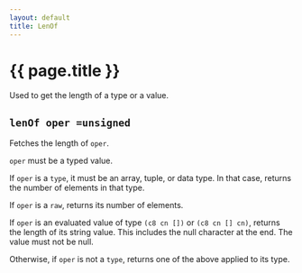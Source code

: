```yaml
---
layout: default
title: LenOf
---
```

# {{ page.title }}

Used to get the length of a type or a value.

## `lenOf oper =unsigned`

Fetches the length of `oper`.

`oper` must be a typed value.

If `oper` is a `type`, it must be an array, tuple, or data type. In that case, returns the number of elements in that type.

If `oper` is a `raw`, returns its number of elements.

If `oper` is an evaluated value of type `(c8 cn [])` or `(c8 cn [] cn)`, returns the length of its string value. This includes the null character at the end. The value must not be null.

Otherwise, if `oper` is not a `type`, returns one of the above applied to its type.